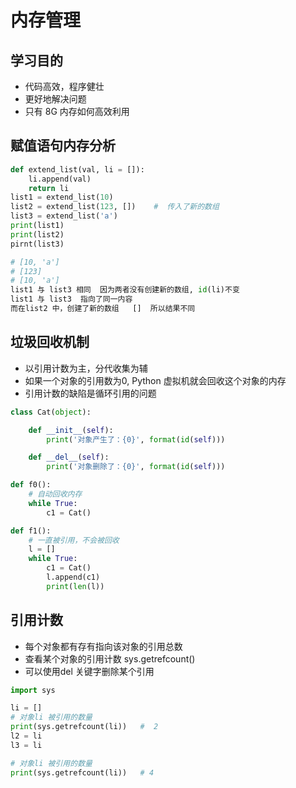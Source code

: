 # 内存管理

## 学习目的

- 代码高效，程序健壮
- 更好地解决问题
- 只有 8G 内存如何高效利用

## 赋值语句内存分析

```python
def extend_list(val, li = []):
	li.append(val)
	return li
list1 = extend_list(10)
list2 = extend_list(123, [])    #  传入了新的数组
list3 = extend_list('a')
print(list1)
print(list2)
pirnt(list3)

# [10, 'a']
# [123]
# [10, 'a']
list1 与 list3 相同  因为两者没有创建新的数组, id(li)不变
list1 与 list3  指向了同一内容
而在list2 中，创建了新的数组   []  所以结果不同
```

## 垃圾回收机制

- 以引用计数为主，分代收集为辅
- 如果一个对象的引用数为0,  Python 虚拟机就会回收这个对象的内存
- 引用计数的缺陷是循环引用的问题

```python
class Cat(object):

    def __init__(self):
        print('对象产生了：{0}', format(id(self)))

    def __del__(self):
        print('对象删除了：{0}', format(id(self)))

def f0():
    # 自动回收内存
    while True:
        c1 = Cat()

def f1():
    # 一直被引用，不会被回收
    l = []
    while True:
        c1 = Cat()
        l.append(c1)
        print(len(l))
```

## 引用计数

- 每个对象都有存有指向该对象的引用总数
- 查看某个对象的引用计数    sys.getrefcount()
- 可以使用del 关键字删除某个引用

```python
import sys

li = []
# 对象li 被引用的数量
print(sys.getrefcount(li))   #  2
l2 = li
l3 = li

# 对象li 被引用的数量
print(sys.getrefcount(li))   # 4
```

